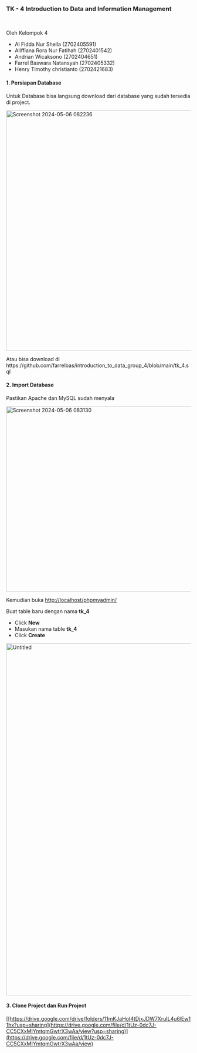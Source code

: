<h3>TK - 4 Introduction to Data and Information Management</h3>
<br>
<p>Oleh Kelompok 4</p>
<ul>
    <li>Al Fidda Nur Shella (2702405591)</li>
    <li>Aliffiana Rora Nur Fatihah (2702401542)</li>
    <li>Andrian Wicaksono (2702404651)</li>
    <li>Farrel Baswara Natansyah (2702405332)</li>
    <li>Henry Timothy christianto (2702421683)</li>
</ul>
<h4>1. Persiapan Database</h4>
<p>Untuk Database bisa langsung download dari database yang sudah tersedia di project. </p>
<img width="655" alt="Screenshot 2024-05-06 082236" src="https://github.com/farrelbas/introduction_to_data_group_4/assets/55417641/9d99cd07-389b-4712-93d5-e99e3ced591b">
<p>Atau bisa download di https://github.com/farrelbas/introduction_to_data_group_4/blob/main/tk_4.sql </p>
<h4>2. Import Database</h4>
<p>Pastikan Apache dan MySQL sudah menyala</p>
<img width="505" alt="Screenshot 2024-05-06 083130" src="https://github.com/farrelbas/introduction_to_data_group_4/assets/55417641/0398c9c4-027b-4746-b0a6-deb7e1fe24eb">
<p>Kemudian buka <a href="http://localhost/phpmyadmin/">http://localhost/phpmyadmin/</a></p>
<p>Buat table baru dengan nama <b>tk_4</b></p>
<ul>
    <li>Click <b>New</b></li>
    <li>Masukan nama table <b>tk_4</b></li>
    <li>Click <b>Create</b></li>
</ul>
<img width="959" alt="Untitled" src="https://github.com/farrelbas/introduction_to_data_group_4/assets/55417641/94d19e6e-b2a3-457f-922b-bb5bff73edef">
<h4>3. Clone Project dan Run Project</h4>
<a href="[[https://drive.google.com/drive/folders/11mKJaHoI4tDjxJDW7XruIL4u6lEw11hx?usp=sharing](https://drive.google.com/file/d/1tUz-0dc7J-CC5CXxMIYmtqmGwtrX3wAa/view?usp=sharing)](https://drive.google.com/file/d/1tUz-0dc7J-CC5CXxMIYmtqmGwtrX3wAa/view)" target="_blank">[[https://drive.google.com/drive/folders/11mKJaHoI4tDjxJDW7XruIL4u6lEw11hx?usp=sharing](https://drive.google.com/file/d/1tUz-0dc7J-CC5CXxMIYmtqmGwtrX3wAa/view?usp=sharing)](https://drive.google.com/file/d/1tUz-0dc7J-CC5CXxMIYmtqmGwtrX3wAa/view)</a>

